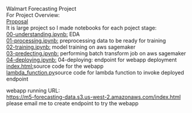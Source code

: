 Walmart Forecasting Project<br/>
For Project Overview:<br/>
<a href='https://github.com/engrkassar/5.-MLND_Capstone_Project/blob/main/proposal.pdf'>Proposal</a><br/>
It is large project so I made notebooks for each poject stage:<br/>
<a href='https://github.com/engrkassar/5.-MLND_Capstone_Project/blob/main/00-understanding.ipynb'>00-understanding.ipynb:</a> EDA<br/>
<a href='https://github.com/engrkassar/5.-MLND_Capstone_Project/blob/main/01-processing.ipynb'>01-processing.ipynb:</a> preprocessing data to be ready for training<br/>
<a href='https://github.com/engrkassar/5.-MLND_Capstone_Project/blob/main/02-training.ipynb'>02-training.ipynb:</a> model training on aws sagemaker<br/>
<a href='https://github.com/engrkassar/5.-MLND_Capstone_Project/blob/main/03-predecting.ipynb'>03-predecting.ipynb:</a> performing batch transform job on aws sagemaker<br/>
<a href='https://github.com/engrkassar/5.-MLND_Capstone_Project/blob/main/04-deploying.ipynb'>04-deploying.ipynb:</a> 04-deploying: endpoint for webapp deployment<br/>
<a href='https://github.com/engrkassar/5.-MLND_Capstone_Project/blob/main/index.html'>index.html:</a>source code for the webapp<br/>
<a href='https://github.com/engrkassar/5.-MLND_Capstone_Project/blob/main/lambda_function.py'>lambda_function.py</a>source code for lambda function to invoke deployed endpoint<br/>

webapp running URL:<br/>
https://m5-forecasting-data.s3.us-west-2.amazonaws.com/index.html<br/>
please email me to create endpoint to try the webapp<br/>
